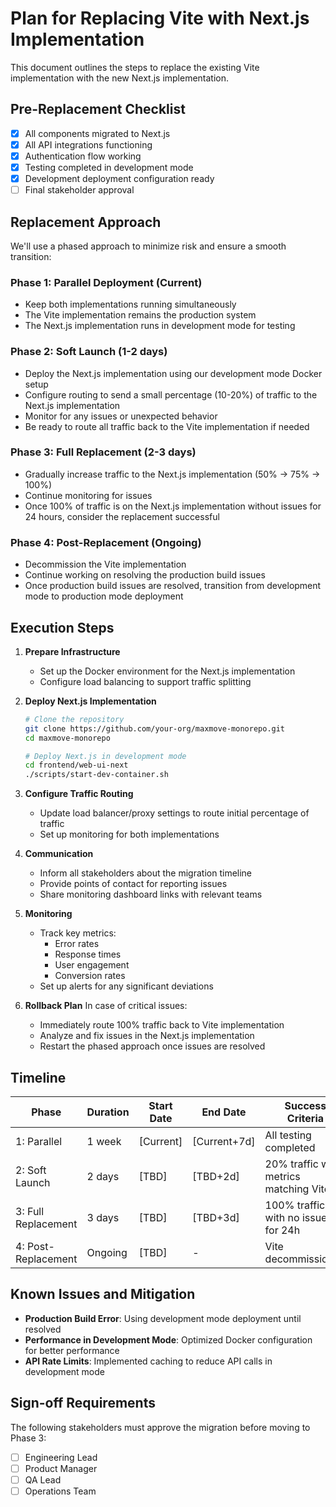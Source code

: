 # Plan for Replacing Vite with Next.js Implementation

This document outlines the steps to replace the existing Vite implementation with the new Next.js implementation.

## Pre-Replacement Checklist

- [x] All components migrated to Next.js
- [x] All API integrations functioning
- [x] Authentication flow working
- [x] Testing completed in development mode
- [x] Development deployment configuration ready
- [ ] Final stakeholder approval

## Replacement Approach

We'll use a phased approach to minimize risk and ensure a smooth transition:

### Phase 1: Parallel Deployment (Current)

- Keep both implementations running simultaneously
- The Vite implementation remains the production system
- The Next.js implementation runs in development mode for testing

### Phase 2: Soft Launch (1-2 days)

- Deploy the Next.js implementation using our development mode Docker setup
- Configure routing to send a small percentage (10-20%) of traffic to the Next.js implementation
- Monitor for any issues or unexpected behavior
- Be ready to route all traffic back to the Vite implementation if needed

### Phase 3: Full Replacement (2-3 days)

- Gradually increase traffic to the Next.js implementation (50% → 75% → 100%)
- Continue monitoring for issues
- Once 100% of traffic is on the Next.js implementation without issues for 24 hours, consider the replacement successful

### Phase 4: Post-Replacement (Ongoing)

- Decommission the Vite implementation
- Continue working on resolving the production build issues
- Once production build issues are resolved, transition from development mode to production mode deployment

## Execution Steps

1. **Prepare Infrastructure**
   - Set up the Docker environment for the Next.js implementation
   - Configure load balancing to support traffic splitting

2. **Deploy Next.js Implementation**
   ```bash
   # Clone the repository
   git clone https://github.com/your-org/maxmove-monorepo.git
   cd maxmove-monorepo
   
   # Deploy Next.js in development mode
   cd frontend/web-ui-next
   ./scripts/start-dev-container.sh
   ```

3. **Configure Traffic Routing**
   - Update load balancer/proxy settings to route initial percentage of traffic
   - Set up monitoring for both implementations

4. **Communication**
   - Inform all stakeholders about the migration timeline
   - Provide points of contact for reporting issues
   - Share monitoring dashboard links with relevant teams

5. **Monitoring**
   - Track key metrics:
     * Error rates
     * Response times
     * User engagement
     * Conversion rates
   - Set up alerts for any significant deviations

6. **Rollback Plan**
   In case of critical issues:
   - Immediately route 100% traffic back to Vite implementation
   - Analyze and fix issues in the Next.js implementation
   - Restart the phased approach once issues are resolved

## Timeline

| Phase | Duration | Start Date | End Date | Success Criteria |
|-------|----------|------------|----------|------------------|
| 1: Parallel | 1 week | [Current] | [Current+7d] | All testing completed |
| 2: Soft Launch | 2 days | [TBD] | [TBD+2d] | 20% traffic with metrics matching Vite |
| 3: Full Replacement | 3 days | [TBD] | [TBD+3d] | 100% traffic with no issues for 24h |
| 4: Post-Replacement | Ongoing | [TBD] | - | Vite decommissioned |

## Known Issues and Mitigation

- **Production Build Error**: Using development mode deployment until resolved
- **Performance in Development Mode**: Optimized Docker configuration for better performance
- **API Rate Limits**: Implemented caching to reduce API calls in development mode

## Sign-off Requirements

The following stakeholders must approve the migration before moving to Phase 3:

- [ ] Engineering Lead
- [ ] Product Manager
- [ ] QA Lead
- [ ] Operations Team